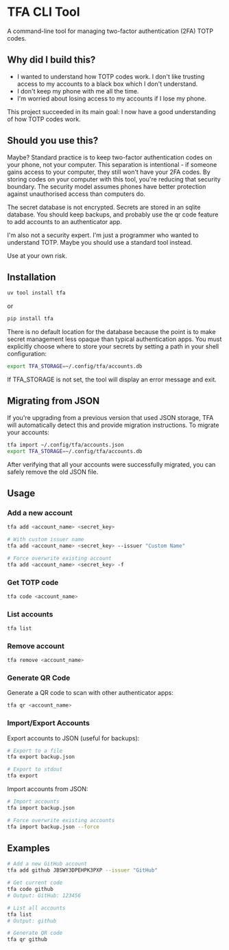 # TFA CLI Tool

A command-line tool for managing two-factor authentication (2FA) TOTP codes.

## Why did I build this?

* I wanted to understand how TOTP codes work. I don't like trusting access to my accounts to a black box which I don't understand.
* I don't keep my phone with me all the time.
* I'm worried about losing access to my accounts if I lose my phone.

This project succeeded in its main goal: I now have a good understanding of how TOTP codes
work.


## Should you use this?

Maybe? Standard practice is to keep two-factor authentication codes on your phone, not your
computer. This separation is intentional - if someone gains access to your computer, they
still won't have your 2FA codes. By storing codes on your computer with this tool, you're
reducing that security boundary. The security model assumes phones have better protection
against unauthorised access than computers do.

The secret database is not encrypted. Secrets are stored in an sqlite database. You should
keep backups, and probably use the qr code feature to add accounts to an authenticator app.

I'm also not a security expert. I'm just a programmer who wanted to understand TOTP. Maybe you
should use a standard tool instead.

Use at your own risk.

## Installation

```bash
uv tool install tfa
```

or

```bash
pip install tfa
```

There is no default location for the database because the point is to make secret management
less opaque than typical authentication apps. You must explicitly choose where to store your
secrets by setting a path in your shell configuration:

```bash
export TFA_STORAGE=~/.config/tfa/accounts.db
```

If TFA_STORAGE is not set, the tool will display an error message and exit.

## Migrating from JSON

If you're upgrading from a previous version that used JSON storage, TFA will automatically
detect this and provide migration instructions. To migrate your accounts:

```bash
tfa import ~/.config/tfa/accounts.json
export TFA_STORAGE=~/.config/tfa/accounts.db
```

After verifying that all your accounts were successfully migrated, you can safely remove the
old JSON file.

## Usage

### Add a new account
```bash
tfa add <account_name> <secret_key>

# With custom issuer name
tfa add <account_name> <secret_key> --issuer "Custom Name"

# Force overwrite existing account
tfa add <account_name> <secret_key> -f
```

### Get TOTP code
```bash
tfa code <account_name>
```

### List accounts
```bash
tfa list
```

### Remove account
```bash
tfa remove <account_name>
```

### Generate QR Code
Generate a QR code to scan with other authenticator apps:

```bash
tfa qr <account_name>
```

### Import/Export Accounts

Export accounts to JSON (useful for backups):

```bash
# Export to a file
tfa export backup.json

# Export to stdout
tfa export
```

Import accounts from JSON:

```bash
# Import accounts
tfa import backup.json

# Force overwrite existing accounts
tfa import backup.json --force
```

## Examples

```bash
# Add a new GitHub account
tfa add github JBSWY3DPEHPK3PXP --issuer "GitHub"

# Get current code
tfa code github
# Output: GitHub: 123456

# List all accounts
tfa list
# Output: github

# Generate QR code
tfa qr github
```
